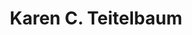 ---
layout: layouts/profile.liquid
title: Karen C. Teitelbaum
id: karen_c_teitelbaum
prefix: 
first: Karen
middle: C.
last: Teitelbaum
suffix: 
currentTitle: Board Director/ Senior Advisor/ Immediate Past CEO
currentOrg: Independent Board Director&#58; Advantia Health (Chair, Compensation Committee/ Member, Quality Committee); Surgical Solutions (Member, Commercial and Operations Committee), Ingenovis Health. Senior Advisor&#58; Juniper Advisory and TVM Capital. Mentor&#58; Creative Destruction Lab.
bio: Karen C. Teitelbaum<br /><br />Board Member| CEO| Senior Advisor<br /><br />With expertise in strategy, growth, and turnaround work, Karen is a nationally recognized leader focused on ensuring corporate viability and development through driving operational excellence and transformation of care.<br /><br />Karen is a board member of Advantia Health, serving as Chair, Compensation Committee and as a member of the Quality Committee. Advantia is a privately held, growth-oriented company committed to transforming women’s health services through technology and best practices. She serves on the Commercial and Operating Committee as a board member for Surgical Solutions, a portfolio company of Grupo Vitalmex, S.A., providing sterile processing solutions to enhance operating room efficiency, quality, and physician satisfaction. <br /><br />Karen also is on the board of Ingenovis Health, a family of forward-thinking staffing healthcare companies. She served as Board member/Global Health Advisor for Blink Science, a biotechnology and digital startup providing instantaneous diagnosis of Covid-19. <br /><br />As a Senior Advisor to Juniper Advisory, Karen provides counsel to firm clients contemplating nonprofit healthcare mergers or acquisitions. She also is a Senior Advisor to TVM Capital Healthcare Partners, an emerging markets-focused healthcare private equity investment firm focused in Southeast Asia and Middle East/North Africa. She joined Creative Destruction Lab (CDL) as a mentor. CDL delivers an objectives-based program for massively scalable, seed-stage, science- and technology-based companies. CDL mentors include accomplished entrepreneurs, operators, and investors.<br /><br />As President/Chief Executive Officer of Sinai Chicago, the city’s largest private safety net healthcare system with over $1 billion in revenues, Karen oversaw a successful turnaround of financial, philanthropic, and operational performance. Results to date show a year-over-year improvement profitability, taking the organization from a loss of $42 million to a profit of $32.6 million, improved EBIDA from a negative $14.8 million to a positive $55.6 million and increased philanthropy from $2.3 million annually to $13.5 million. Karen previously served as the Executive Vice President/Chief Operating Officer, overseeing the integration into the System of a private hospital. <br /><br />An early career entrepreneur, after purchasing a rehabilitation services firm, Karen grew the company into the largest of its kind in Chicago before selling it to a publicly traded firm. Following the sale, Karen held increasingly responsible positions in nonprofit and public companies.<br /><br />Karen is an influential participant in state and national legislative policy-making agendas, working with legislators of both the Senate and Congress. She has formed strategic relationships with non-healthcare partners, creating assets in underdeveloped urban areas.<br /><br />Karen serves on civic, state, and national boards. She was the 2021 Chair of the Illinois Health and Hospital Association Board, having served as Chair of the Finance Committee and a member of the Executive, Governance and Health Equity Committees. Karen also served as a board member of America’s Essential Hospitals, as a member of the Governance Committee. She is a Visiting Lecturer at Kenya Methodist University in Nairobi.<br /><br />Awards include “One of 10 Business Leaders to Watch in 2020” by the Chicago Tribune, twice named to Crain’s Chicago Business “Notable Women in Chicago Healthcare” list, the Weizmann Institute “Women of Science” award, a recipient of the National Medical Fellowship “Leadership in Healthcare” award, and the 2021 awardee of “Community Leadership” for the Chicago Health Executives Forum. She is a member of the Chicago Network, Women Corporate Directors, the Commercial Club of Chicago, the Economic Club of Chicago, and Kellogg Executive Women’s Network. <br /><br />Karen holds an MBA from Northwestern University, J.L. Kellogg School of Management. She is a frequently requested national speaker, world traveler, avid bicyclist, and cook, and resides in Chicago, Illinois.
linkedin: www.linkedin.com/in/karenteitelbaum
tiktok: 
twitter: 
aboutme: 
insta: 
orgURL: 
snapchat: 
personalURL: 
smallHeadshotURL: assets/images/headshots/53DD302B-DA99-4392-8214-C2C1446757DF_converted_scaled.avif
originalHeadshotURL: assets/images/headshots/53DD302B-DA99-4392-8214-C2C1446757DF_converted_scaled.avif
tags-experience: 
 - Business Development
 - Digital Transformation
 - ESG Experience
 - Finance
 - Governance
 - HR / Human Resources
 - International
 - Mergers & Acquisitions
 - P&L&#58; $1B+
 - Private Companies
 - Transformational and Growth
 - Turnaround
 - Business Development
 - Digital Transformation
 - ESG Experience
 - Finance
 - Governance
 - HR / Human Resources
 - Mergers & Acquisitions
 - Marketing
 - P&L&#58; $500M-$1B
 - PR / Public Relations
 - Privacy
 - Private Companies
 - Procurement
 - Supply Chain
 - Transformational and Growth
 - Turnaround
tags-current-industries: 
 - Administrative and Support Services
 - Ambulatory Health Care Services
 - Corporate Directorships
 - Education and Health Services
 - Health Care and Social Assistance
 - Hospitals
 - Investment Banking
 - Private Equity
tags-current-position: 
tags-past-industries: 
 - Ambulatory Health Care Services
 - Associations
 - Civic/Public Policy
 - Community Development/Organizing
 - Construction of Buildings
 - Corporate Directorships
 - Education and Health Services
 - Educational Services
 - Finance and Insurance
 - Financial Activities
 - Foundations/Granting Agency
 - Funds, Trusts, and Other Financial Vehicles
 - Government
 - Health Care and Social Assistance
 - Hospitals
 - Human Services
 - Incubator
 - Investment Banking
 - Management of Companies and Enterprises
 - PR/Communications
 - Private Equity
 - Professional, Scientific, and Technical Services
 - Religious, Grantmaking, Civic, Professional, and Similar Organizations
 - Social Assistance
 - Technology
tags-past-position: 
 - CEO / Chief Executive Officer
 - COO / Chief Operating Officer
 - EVP / Executive Vice President
 - President
 - SVP / Senior Vice President
 - VP / Vice President
tags-current-board-service: 
    - Corporate Private
    - Private Equity
tags-past-board-service: 
    - Corporate Private
    - Nonprofit
    - Private Equity
boards-current-corporate-private: 
 - Advantia Health, Independent Director; Chair, Compensation Committee/ Member, Quality Committee
 - Ingenovis, Independent Director
 - Surgical Solutions, Independent Director; Member, Commercial and Operations Committee
boards-current-corporate-public: 
boards-current-nonprofit: 
boards-current-privateequity: 
 - Advantia Health, Independent Board Director/ Chair, Compensation Committee/ Member, Quality Committee
 - Ingenovis, Independent Board Director
 - Surgical Solutions, Independent Board Director/ Member, Commercial and Operations Committee
boards-current-spac: 
boards-current-vc: 
boards-past-corporate-private: 
 - Blink (now Persown), Independent Board Director and Global Health Advisor
boards-past-corporate-public: 
boards-past-nonprofit: 
 - Illinois Health and Hospital Systems Association, Board of Trustees Chair/ Vice Chair/ Chair, Finance/ Member, Nominating and Governance/ Member, Diversity, Equity and Inclusion
 - America's Essential Hospitals, Board of Directors/ Member, Governance Committee/ Chair, Board Diversity Task Force
 - Chicago-Cook Workforce Innovation Board, Board Member/ Mayoral Appointee
boards-past-privateequity: 
 - Blink (now Persown), Independent Board Member and Global Health Advisor
boards-past-spac: 
boards-past-vc: 
---